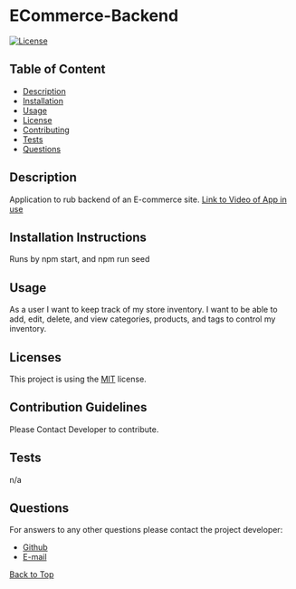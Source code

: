 # ECommerce-Backend
[![License](https://img.shields.io/badge/License-MIT-brightgreen.svg)](https://opensource.org/licenses/MIT)
  ## Table of Content

  * [Description](#description)
  * [Installation](#installation-instructions)
  * [Usage](#usage)
  * [License](#licenses)
  * [Contributing](#contribution-guidelines)
  * [Tests](#tests)
  * [Questions](#questions)


  ## Description

  Application to rub backend of an E-commerce site. [Link to Video of App in use](https://drive.google.com/file/d/1BkuqOfjQkM7g1lKqaBGw2h_B51rxe06U/view)

  ## Installation Instructions

  Runs by npm start, and npm run seed
  
  ## Usage

  As a user I want to keep track of my store inventory. I want to be able to add, edit, delete, and view categories, products, and tags to control my inventory.

  ## Licenses

  This project is using the [MIT](https://opensource.org/licenses/MIT) license.

  ## Contribution Guidelines

  Please Contact Developer to contribute.

  ## Tests

  n/a
  
  ## Questions
  
  For answers to any other questions please contact the project developer:
  * [Github](https://github.com/chopsushi206)
  * [E-mail](mailto:lihua.anderson@gmail.com)


  [Back to Top](#TOP)

